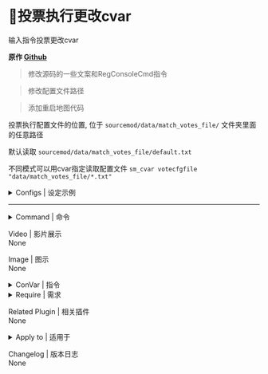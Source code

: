 # 📌投票执行更改cvar

输入指令投票更改cvar

**原作 [Github](https://github.com/fantasylidong/anne/blob/main/left4dead2/addons/sourcemod/scripting/vote.sp)**

> 修改源码的一些文案和RegConsoleCmd指令

> 修改配置文件路径

> 添加重启地图代码

投票执行配置文件的位置, 位于 `sourcemod/data/match_votes_file/` 文件夹里面的任意路径

默认读取 `sourcemod/data/match_votes_file/default.txt`

不同模式可以用cvar指定读取配置文件 `sm_cvar votecfgfile "data/match_votes_file/*.txt"`

<details><summary>Configs | 设定示例</summary>

此为自用配置

data/match_votes_file/*.txt
```SourcePawn
	"Cfgs"
	{
		"全体转生?" //名称随意
		{
			"exec match_votes/restartmap_on" //执行cfg文件的路径为: cfg/match_votes, 也可以是cvar
			{
				"message" "人生重开!!!!" //出现在菜单界面面上的名称
			}
			"exec match_votes/restartmap_off"
			{
				"name" "我不想重开T_T"
			}
		}
		//以此类推
	}
```
  </details>
  
---
<details><summary>Command | 命令</summary>

|指令|功能|权限|
|-|-|-|
|`!v` \ `!vt` \ `!votes`|投票菜单|Console|
|`!vk`|投票踢出玩家|Console|
|`!cv`|管理员终止此次投票|Admin|
|`!restartmap`|重启当前地图|Admin|
</details>

Video | 影片展示
<br/>None

Image | 图示
<br/>None

<details><summary>ConVar | 指令</summary>

```SourcePawn
//投票文件的位置(位于sourcemod/文件夹)
votecfgfile "data/match_votes_file/default.txt"
```
</details>

<details><summary>Require | 需求</summary>

1. [builtinvotes 0.5.8](https://github.com/mvandorp/builtinvotes/releases)
</details>

Related Plugin | 相关插件
<br>None

<details><summary>Apply to | 适用于</summary>

```
l4d1
l4d2
```
</details>

Changelog | 版本日志</summary>
<br/>None